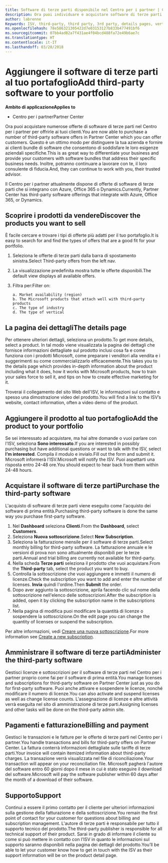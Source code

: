 ```yaml
---
title: Software di terze parti disponibile nel Centro per i partner | Centro per i partner
description: Ora puoi individuare e acquistare software di terze parti da aggiungere al tuo portafoglio di offerte per i clienti.
author: labrenne
Keywords: ISV, third-party, third party, 3rd party, details pages, vertical software, software publisher
ms.openlocfilehash: 78e586321305422d7e03153127b833b477491bf6
ms.sourcegitcommit: 07bb4ad82a7f431ae4f04bcd488fa72e49b6ae7c
ms.translationtype: HT
ms.contentlocale: it-IT
ms.lasthandoff: 03/28/2018
---
```

# <a name="add-third-party-software-to-your-portfolio"></a><span data-ttu-id="24171-103">Aggiungere il software di terze parti al tuo portafoglio</span><span class="sxs-lookup"><span data-stu-id="24171-103">Add third-party software to your portfolio</span></span>

**<span data-ttu-id="24171-104">Ambito di applicazione</span><span class="sxs-lookup"><span data-stu-id="24171-104">Applies to</span></span>** 

- <span data-ttu-id="24171-105">Centro per i partner</span><span class="sxs-lookup"><span data-stu-id="24171-105">Partner Center</span></span>


<span data-ttu-id="24171-106">Ora puoi acquistare numerose offerte di software di terze parti nel Centro per i partner per offrirle ai tuoi clienti.</span><span class="sxs-lookup"><span data-stu-id="24171-106">You are now able to purchase a number of third-party software offers in Partner Center which you can offer customers.</span></span> <span data-ttu-id="24171-107">Questo è un ottimo modo per distinguere la tua azienda e fornire ai clienti bundle di software che consentono di soddisfare le loro esigenze aziendali specifiche.</span><span class="sxs-lookup"><span data-stu-id="24171-107">This is as great way to differentiate your business and provide your customers with software bundles that address their specific business needs.</span></span> <span data-ttu-id="24171-108">Inoltre, potranno continuare a lavorare con te, il loro consulente di fiducia.</span><span class="sxs-lookup"><span data-stu-id="24171-108">And, they can continue to work with you, their trusted advisor.</span></span>

<span data-ttu-id="24171-109">Il Centro per i partner attualmente dispone di offerte di software di terze parti che si integrano con Azure, Office 365 o Dynamics.</span><span class="sxs-lookup"><span data-stu-id="24171-109">Currently, Partner Center has third-party software offerings that integrate with Azure, Office 365, or Dynamics.</span></span>

## <a name="discover-the-products-you-want-to-sell"></a><span data-ttu-id="24171-110">Scoprire i prodotti da vendere</span><span class="sxs-lookup"><span data-stu-id="24171-110">Discover the products you want to sell</span></span>

<span data-ttu-id="24171-111">È facile cercare e trovare i tipi di offerte più adatti per il tuo portafoglio.</span><span class="sxs-lookup"><span data-stu-id="24171-111">It is easy to search for and find the types of offers that are a good fit for your portfolio.</span></span> 
1.  <span data-ttu-id="24171-112">Seleziona le offerte di terze parti dalla barra di spostamento sinistra.</span><span class="sxs-lookup"><span data-stu-id="24171-112">Select Third-party offers from the left nav.</span></span> 
2.  <span data-ttu-id="24171-113">La visualizzazione predefinita mostra tutte le offerte disponibili.</span><span class="sxs-lookup"><span data-stu-id="24171-113">The default view displays all available offers.</span></span> 
3.  <span data-ttu-id="24171-114">Filtra per:</span><span class="sxs-lookup"><span data-stu-id="24171-114">Filter on:</span></span>

        a. Market availability (region) 
        b. The Microsoft products that attach well with third-party products  
        c. The type of industry 
        d. The type of vertical 

## <a name="the-details-page"></a><span data-ttu-id="24171-115">La pagina dei dettagli</span><span class="sxs-lookup"><span data-stu-id="24171-115">The details page</span></span>

<span data-ttu-id="24171-116">Per ottenere ulteriori dettagli, seleziona un prodotto.</span><span class="sxs-lookup"><span data-stu-id="24171-116">To get more details, select a product.</span></span> <span data-ttu-id="24171-117">In tal modo viene visualizzata la pagina dei dettagli che fornisce informazioni dettagliate sul prodotto inclusi cosa fa e come funziona con i prodotti Microsoft, come preparare i venditori alla vendita e i suggerimenti su come commercializzarlo efficacemente.</span><span class="sxs-lookup"><span data-stu-id="24171-117">This takes you to the details page which provides in-depth information about the product including what it does, how it works with Microsoft products, how to train your sales force to sell it, and tips on how to create effective marketing for it.</span></span> 

<span data-ttu-id="24171-118">Troverai il collegamento del sito Web dell'ISV, le informazioni sul contatto e spesso una dimostrazione video del prodotto.</span><span class="sxs-lookup"><span data-stu-id="24171-118">You will find a link to the ISV’s website, contact information, often a video demo of the product.</span></span> 

## <a name="add-the-product-to-your-portfolio"></a><span data-ttu-id="24171-119">Aggiungere il prodotto al tuo portafoglio</span><span class="sxs-lookup"><span data-stu-id="24171-119">Add the product to your portfolio</span></span>

<span data-ttu-id="24171-120">Se sei interessato ad acquistare, ma hai altre domande o vuoi parlare con l'ISV, seleziona **Sono interessato**.</span><span class="sxs-lookup"><span data-stu-id="24171-120">If you are interested in possibly purchasing but have additional questions or want to talk with the ISV, select **I’m interested**.</span></span> <span data-ttu-id="24171-121">Compila il modulo e invialo.</span><span class="sxs-lookup"><span data-stu-id="24171-121">Fill out the form and submit it.</span></span> <span data-ttu-id="24171-122">Microsoft informerà l'ISV.</span><span class="sxs-lookup"><span data-stu-id="24171-122">Microsoft will notify the ISV.</span></span> <span data-ttu-id="24171-123">Puoi aspettarti una risposta entro 24-48 ore.</span><span class="sxs-lookup"><span data-stu-id="24171-123">You should expect to hear back from them within 24-48 hours.</span></span> 

## <a name="purchase-the-third-party-software"></a><span data-ttu-id="24171-124">Acquistare il software di terze parti</span><span class="sxs-lookup"><span data-stu-id="24171-124">Purchase the third-party software</span></span>

<span data-ttu-id="24171-125">L'acquisto di software di terze parti viene eseguito come l'acquisto dei software di prima entità.</span><span class="sxs-lookup"><span data-stu-id="24171-125">Purchasing third-party software is done the same way you purchase first-party software.</span></span> 

1.  <span data-ttu-id="24171-126">Nel **Dashboard** seleziona **Clienti**.</span><span class="sxs-lookup"><span data-stu-id="24171-126">From the **Dashboard**, select **Customers**.</span></span>
2.  <span data-ttu-id="24171-127">Seleziona **Nuova sottoscrizione**.</span><span class="sxs-lookup"><span data-stu-id="24171-127">Select **New Subscription**.</span></span>
3.  <span data-ttu-id="24171-128">Seleziona la fatturazione mensile per il software di terze parti.</span><span class="sxs-lookup"><span data-stu-id="24171-128">Select monthly billing for third-party software.</span></span> <span data-ttu-id="24171-129">La fatturazione annuale e le versioni di prova non sono attualmente disponibili per le terze parti.</span><span class="sxs-lookup"><span data-stu-id="24171-129">Annual and trial billing are currently not available for third-party.</span></span>
4.  <span data-ttu-id="24171-130">Nella scheda **Terze parti** seleziona il prodotto che vuoi acquistare.</span><span class="sxs-lookup"><span data-stu-id="24171-130">From the **Third-party** tab, select the product you want to buy.</span></span>
5.  <span data-ttu-id="24171-131">Controlla la sottoscrizione che vuoi aggiungere e immetti il numero di licenze.</span><span class="sxs-lookup"><span data-stu-id="24171-131">Check the subscription you want to add and enter the number of licenses.</span></span> <span data-ttu-id="24171-132">**Invia** quindi l'ordine.</span><span class="sxs-lookup"><span data-stu-id="24171-132">Then **Submit** the order.</span></span>
6.  <span data-ttu-id="24171-133">Dopo aver aggiunto la sottoscrizione, aprila facendo clic sul nome della sottoscrizione nell'elenco delle sottoscrizioni.</span><span class="sxs-lookup"><span data-stu-id="24171-133">After the subscription is added, open it by clicking the subscription name in the subscriptions list.</span></span> 
7.  <span data-ttu-id="24171-134">Nella pagina di modifica puoi modificare la quantità di licenze o sospendere la sottoscrizione.</span><span class="sxs-lookup"><span data-stu-id="24171-134">On the edit page you can change the quantity of licenses or suspend the subscription.</span></span>

<span data-ttu-id="24171-135">Per altre informazioni, vedi [Creare una nuova sottoscrizione](create-a-new-subscription.md).</span><span class="sxs-lookup"><span data-stu-id="24171-135">For more information see [Create a new subscription](create-a-new-subscription.md).</span></span>

## <a name="administer-the-third-party-software"></a><span data-ttu-id="24171-136">Amministrare il software di terze parti</span><span class="sxs-lookup"><span data-stu-id="24171-136">Administer the third-party software</span></span>

<span data-ttu-id="24171-137">Gestisci licenze e sottoscrizioni per il software di terze parti nel Centro per i partner proprio come fai per il software di prima entità.</span><span class="sxs-lookup"><span data-stu-id="24171-137">You manage licenses and subscriptions for third-party software on Partner Center just as you do for first-party software.</span></span> <span data-ttu-id="24171-138">Puoi anche attivare e sospendere le licenze, nonché modificare il numero di licenze.</span><span class="sxs-lookup"><span data-stu-id="24171-138">You can also activate and suspend licenses as well as change license counts.</span></span> <span data-ttu-id="24171-139">L'assegnazione di licenze e altre attività verrà eseguita nel sito di amministrazione di terze parti.</span><span class="sxs-lookup"><span data-stu-id="24171-139">Assigning licenses and other tasks will be done on the third-party admin site.</span></span>

## <a name="billing-and-payment"></a><span data-ttu-id="24171-140">Pagamenti e fatturazione</span><span class="sxs-lookup"><span data-stu-id="24171-140">Billing and payment</span></span>

<span data-ttu-id="24171-141">Gestisci le transazioni e le fatture per le offerte di terze parti nel Centro per i partner.</span><span class="sxs-lookup"><span data-stu-id="24171-141">You handle transactions and bills for third-party offers on Partner Center.</span></span> <span data-ttu-id="24171-142">La fattura conterrà informazioni dettagliate sulle tariffe di terze parti.</span><span class="sxs-lookup"><span data-stu-id="24171-142">Your invoice will contain itemized information about third-party charges.</span></span> <span data-ttu-id="24171-143">La transazione verrà visualizzata nel file di riconciliazione.</span><span class="sxs-lookup"><span data-stu-id="24171-143">Your transaction will appear on your reconciliation file.</span></span> <span data-ttu-id="24171-144">Microsoft pagherà l'autore del software entro 60 giorni dopo il mese in cui è stato eseguire il download del software.</span><span class="sxs-lookup"><span data-stu-id="24171-144">Microsoft will pay the software publisher within 60 days after the month of a download of their software.</span></span> 

## <a name="support"></a><span data-ttu-id="24171-145">Supporto</span><span class="sxs-lookup"><span data-stu-id="24171-145">Support</span></span>

<span data-ttu-id="24171-146">Continui a essere il primo contatto per il cliente per ulteriori informazioni sulla gestione della fatturazione e della sottoscrizione.</span><span class="sxs-lookup"><span data-stu-id="24171-146">You remain the first point of contact for your customer for questions about billing and subscription management.</span></span> <span data-ttu-id="24171-147">L'autore di terze parti è responsabile per tutto il supporto tecnico del prodotto.</span><span class="sxs-lookup"><span data-stu-id="24171-147">The third-party publisher is responsible for all technical support of their product.</span></span> <span data-ttu-id="24171-148">Sarai in grado di informare il cliente su come si può mettere in contatto con l'ISV in quanto le informazioni sul supporto saranno disponibili nella pagina dei dettagli del prodotto.</span><span class="sxs-lookup"><span data-stu-id="24171-148">You’ll be able to let your customer know how to get in touch with the ISV as their support information will be on the product detail page.</span></span>

